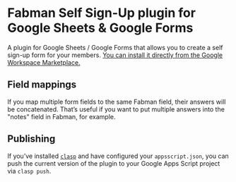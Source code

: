# Fabman Self Sign-Up plugin for Google Sheets & Google Forms

A plugin for Google Sheets / Google Forms that allows you to create a self sign-up form for your members.
[You can install it directly from the Google Workspace Marketplace.](https://workspace.google.com/u/1/marketplace/app/fabman_self_signup/252541183462)


## Field mappings

If you map multiple form fields to the same Fabman field, their answers will be concatenated. That’s useful if you want to put multiple answers into the "notes" field in Fabman, for example.

## Publishing

If you’ve installed [`clasp`](https://github.com/google/clasp) and have configured your `appsscript.json`, you can push the current version of the plugin to your Google Apps Script project via `clasp push`.
